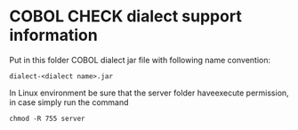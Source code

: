 <!---
 * Copyright (c) 2023 Broadcom.
 * The term "Broadcom" refers to Broadcom Inc. and/or its  * subsidiaries.
 *
 * This program and the accompanying materials are made
 * available under the terms of the Eclipse Public License * 2.0
 * which is available at
 * https://www.eclipse.org/legal/epl-2.0/
 *
 * SPDX-License-Identifier: EPL-2.0
 *
 * Contributors:
 *   Broadcom, Inc. - initial API and implementation
-->

# COBOL CHECK dialect support information
Put in this folder COBOL dialect jar file with following name convention:

```
dialect-<dialect name>.jar
```
In Linux environment be sure that the server folder haveexecute permission, in case simply run the command

```
chmod -R 755 server
```
